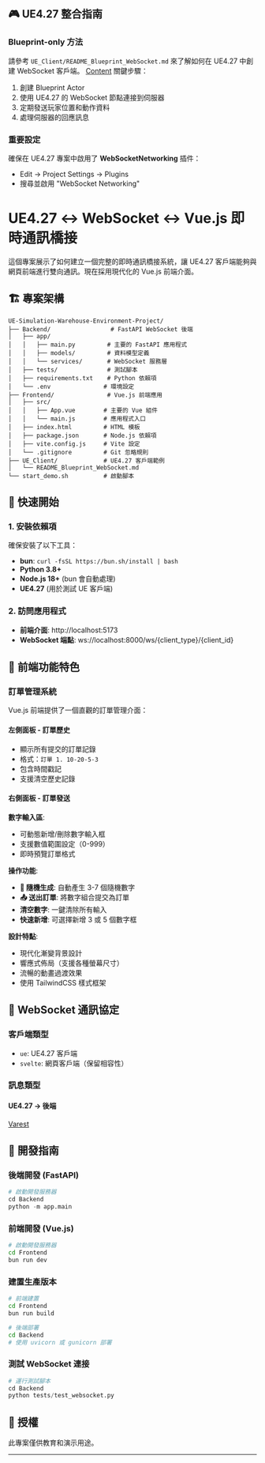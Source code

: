 ## 🎮 UE4.27 整合指南

### Blueprint-only 方法

請參考 `UE_Client/README_Blueprint_WebSocket.md` 來了解如何在 UE4.27 中創建 WebSocket 客戶端。
[Content](https://ln5.sync.com/dl/24e7a1010#zij2d27d-xmzrtcty-4k5i63ia-4g6gimfu)
關鍵步驟：
1. 創建 Blueprint Actor
2. 使用 UE4.27 的 WebSocket 節點連接到伺服器
3. 定期發送玩家位置和動作資料
4. 處理伺服器的回應訊息

### 重要設定

確保在 UE4.27 專案中啟用了 **WebSocketNetworking** 插件：
- Edit → Project Settings → Plugins
- 搜尋並啟用 "WebSocket Networking"

# UE4.27 ↔ WebSocket ↔ Vue.js 即時通訊橋接 

這個專案展示了如何建立一個完整的即時通訊橋接系統，讓 UE4.27 客戶端能夠與網頁前端進行雙向通訊。現在採用現代化的 Vue.js 前端介面。

## 🏗️ 專案架構

```
UE-Simulation-Warehouse-Environment-Project/
├── Backend/                 # FastAPI WebSocket 後端
│   ├── app/
│   │   ├── main.py         # 主要的 FastAPI 應用程式
│   │   ├── models/         # 資料模型定義
│   │   └── services/       # WebSocket 服務層
│   ├── tests/              # 測試腳本
│   ├── requirements.txt    # Python 依賴項
│   └── .env               # 環境設定
├── Frontend/               # Vue.js 前端應用
│   ├── src/
│   │   ├── App.vue        # 主要的 Vue 組件
│   │   └── main.js        # 應用程式入口
│   ├── index.html         # HTML 模板
│   ├── package.json       # Node.js 依賴項
│   ├── vite.config.js     # Vite 設定
│   └── .gitignore         # Git 忽略規則
├── UE_Client/             # UE4.27 客戶端範例
│   └── README_Blueprint_WebSocket.md
└── start_demo.sh          # 啟動腳本
```

## 🚀 快速開始

### 1. 安裝依賴項

確保安裝了以下工具：
- **bun**: `curl -fsSL https://bun.sh/install | bash`
- **Python 3.8+**
- **Node.js 18+** (bun 會自動處理)
- **UE4.27** (用於測試 UE 客戶端)

### 2. 訪問應用程式

- **前端介面**: http://localhost:5173
- **WebSocket 端點**: ws://localhost:8000/ws/{client_type}/{client_id}

## 🎯 前端功能特色

### 訂單管理系統

Vue.js 前端提供了一個直觀的訂單管理介面：

#### 左側面板 - 訂單歷史
- 顯示所有提交的訂單記錄
- 格式：`訂單 1. 10-20-5-3`
- 包含時間戳記
- 支援清空歷史記錄

#### 右側面板 - 訂單發送

**數字輸入區**:
- 可動態新增/刪除數字輸入框
- 支援數值範圍設定（0-999）
- 即時預覽訂單格式

**操作功能**:
- **🎲 隨機生成**: 自動產生 3-7 個隨機數字
- **📤 送出訂單**: 將數字組合提交為訂單
- **清空數字**: 一鍵清除所有輸入
- **快速新增**: 可選擇新增 3 或 5 個數字框

**設計特點**:
- 現代化漸變背景設計
- 響應式佈局（支援各種螢幕尺寸）
- 流暢的動畫過渡效果
- 使用 TailwindCSS 樣式框架

## 📡 WebSocket 通訊協定

### 客戶端類型
- `ue`: UE4.27 客戶端
- `svelte`: 網頁客戶端（保留相容性）

### 訊息類型

#### UE4.27 → 後端
[Varest](https://github.com/ufna/VaRest/tree/develop?tab=readme-ov-file)  

## 🔧 開發指南

### 後端開發 (FastAPI)

```python
# 啟動開發服務器
cd Backend
python -m app.main
```

### 前端開發 (Vue.js)

```bash
# 啟動開發服務器
cd Frontend
bun run dev
```

### 建置生產版本

```bash
# 前端建置
cd Frontend
bun run build

# 後端部署
cd Backend
# 使用 uvicorn 或 gunicorn 部署
```

### 測試 WebSocket 連接

```python
# 運行測試腳本
cd Backend
python tests/test_websocket.py
```

## 📄 授權

此專案僅供教育和演示用途。

---
